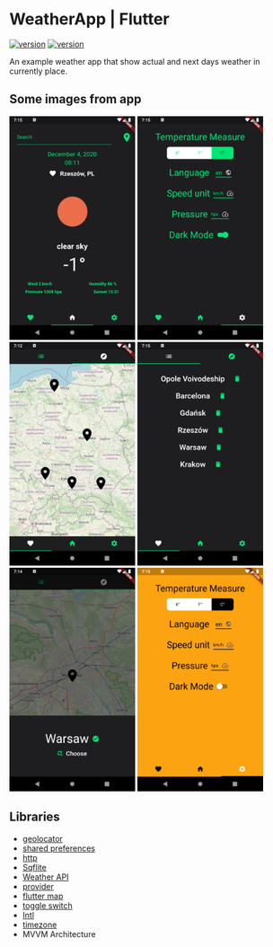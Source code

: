 # WeatherApp | Flutter

[![version](https://img.shields.io/badge/Android_Studio-4.0-green.svg)](https://developer.android.com/studio/)
[![version](https://img.shields.io/badge/Flutter-1.22.4-blue.svg)](https://flutter.dev/)

An example weather app that show actual and next days weather in currently place.

## Some images from app

![mainScreen](https://github.com/PatrykIZajac/WeatherApp_flutter/blob/master/Assets/mainScreen.png)
![Settings](https://github.com/PatrykIZajac/WeatherApp_flutter/blob/master/Assets/Settings.png)
![Map](https://github.com/PatrykIZajac/WeatherApp_flutter/blob/master/Assets/Map.png)
![favList](https://github.com/PatrykIZajac/WeatherApp_flutter/blob/master/Assets/favList.png)
![MapPanel](https://github.com/PatrykIZajac/WeatherApp_flutter/blob/master/Assets/MapPanel.png)
![normalMode](https://github.com/PatrykIZajac/WeatherApp_flutter/blob/master/Assets/normalMode.png)

## Libraries

* [geolocator](https://pub.dev/packages/geolocator)
* [shared preferences](https://pub.dev/packages/shared_preferences)
* [http](https://pub.dev/packages/http)
* [Sqflite](https://pub.dev/packages/sqflite)
* [Weather API](https://openweathermap.org/api)
* [provider](https://pub.dev/packages/provider)
* [flutter map](https://pub.dev/packages/flutter_map)
* [toggle switch](https://pub.dev/packages/toggle_switch)
* [Intl](https://pub.dev/packages/intl)
* [timezone](https://pub.dev/packages/intl)
* MVVM Architecture
